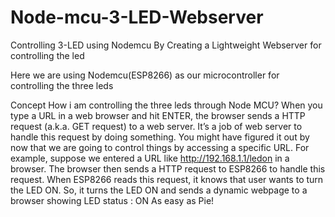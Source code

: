 # Node-mcu-3-LED-Webserver
Controlling 3-LED using Nodemcu By Creating a Lightweight Webserver for controlling the led

Here we are using Nodemcu(ESP8266) as our microcontroller for controlling the three leds

Concept How i am controlling the three leds through Node MCU?
When you type a URL in a web browser and hit ENTER, the browser sends a HTTP request (a.k.a. GET request) to a web server. It’s a job of web server to handle this request by doing something. You might have figured it out by now that we are going to control things by accessing a specific URL. For example, suppose we entered a URL like http://192.168.1.1/ledon in a browser. The browser then sends a HTTP request to ESP8266 to handle this request. When ESP8266 reads this request, it knows that user wants to turn the LED ON. So, it turns the LED ON and sends a dynamic webpage to a browser showing LED status : ON As easy as Pie!

